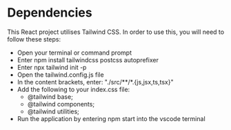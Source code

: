 # Dependencies

This React project utilises Tailwind CSS. In order to use this, you will need to follow these steps:

- Open your terminal or command prompt
- Enter npm install tailwindcss postcss autoprefixer
- Enter npx tailwind init -p
- Open the tailwind.config.js file
- In the content brackets, enter: "./src/**/*.{js,jsx,ts,tsx}"
- Add the following to your index.css file:
  - @tailwind base;
  - @tailwind components;
  - @tailwind utilities;
- Run the application by entering npm start into the vscode terminal
